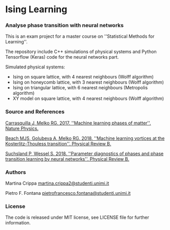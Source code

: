 # Ising Learning

### Analyse phase transition with neural networks

This is an exam project for a master course on ''Statistical Methods for Learning''.

The repository include C++ simulations of physical systems and Python Tensorflow (Keras) code for the neural networks part.

Simulated physical systems:

 - Ising on square lattice, with 4 nearest neighbours (Wolff algorithm)
 - Ising on honeycomb lattice, with 3 nearest neighbours (Wolff algorithm)
 - Ising on triangular lattice, with 6 nearest neighbours (Metropolis algorithm)
 - XY model on square lattice, with 4 nearest neighbours (Wolff algorithm)

### Source and References

[Carrasquilla J, Melko RG. 2017. ''Machine learning phases of matter''. Nature Physics.](https://doi.org/10.1038/nphys4035)

[Beach MJS, Golubeva A, Melko RG. 2018. ''Machine learning vortices at the Kosterlitz-Thouless transition''. Physical Review B.](https://doi.org/10.1103/PhysRevB.97.045207)

[Suchsland P, Wessel S. 2018. ''Parameter diagnostics of phases and phase transition learning by neural networks''. Physical Review B.](https://doi.org/10.1103/PhysRevB.97.174435)

### Authors

Martina Crippa   <martina.crippa2@studenti.unimi.it>

Pietro F. Fontana <pietrofrancesco.fontana@studenti.unimi.it>

### License

The code is released under MIT license, see LICENSE file for further information.
